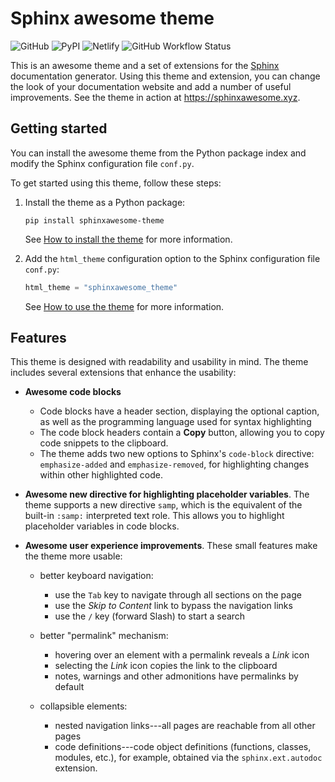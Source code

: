 # Sphinx awesome theme


![GitHub](https://img.shields.io/github/license/kai687/sphinxawesome-theme?color=blue&style=for-the-badge)
![PyPI](https://img.shields.io/pypi/v/sphinxawesome-theme?color=pink&style=for-the-badge)
![Netlify](https://img.shields.io/netlify/e6d20a5c-b49e-4ebc-80f6-59fde8f24e22?logo=netlify&style=for-the-badge)
![GitHub Workflow Status](https://img.shields.io/github/workflow/status/kai687/sphinxawesome-theme/Lint?label=Lint&logo=Github&style=for-the-badge)

<!-- readme-start -->

This is an awesome theme and a set of extensions for the
[Sphinx](https://www.sphinx-doc.org/en/master/) documentation generator. Using this
theme and extension, you can change the look of your documentation website and add a
number of useful improvements. See the theme in action at https://sphinxawesome.xyz.

## Getting started

You can install the awesome theme from the Python package index and modify the Sphinx
configuration file `conf.py`.

To get started using this theme, follow these steps:

1. Install the theme as a Python package:

   ```console
   pip install sphinxawesome-theme
   ```

   See [How to install the theme](https://sphinxawesome.xyz/how-to/install/) for more information.

1. Add the `html_theme` configuration option to the Sphinx configuration file
   `conf.py`:

   ```python
   html_theme = "sphinxawesome_theme"
   ```

   See [How to use the theme](https://sphinxawesome.xyz/how-to/use/) for more information.

## Features

This theme is designed with readability and usability in mind. The theme includes
several extensions that enhance the usability:

- **Awesome code blocks**

    - Code blocks have a header section, displaying the optional caption, as well as the
      programming language used for syntax highlighting
    - The code block headers contain a **Copy** button, allowing you to copy code
      snippets to the clipboard.
    - The theme adds two new options to Sphinx's `code-block` directive:
      `emphasize-added` and `emphasize-removed`, for highlighting changes within other
      highlighted code.

- **Awesome new directive for highlighting placeholder variables**. The theme supports a
  new directive `samp`, which is the equivalent of the built-in
  `:samp:` interpreted text role. This allows you to highlight placeholder variables
  in code blocks.

- **Awesome user experience improvements**. These small features make the theme more
  usable:

    - better keyboard navigation:

      - use the `Tab` key to navigate through all sections on the page
      - use the *Skip to Content* link to bypass the navigation links
      - use the `/` key (forward Slash) to start a search

    - better "permalink" mechanism:

      - hovering over an element with a permalink reveals a *Link* icon
      - selecting the *Link* icon copies the link to the clipboard
      - notes, warnings and other admonitions have permalinks by default

    - collapsible elements:

      - nested navigation links---all pages are reachable from all other pages
      - code definitions---code object definitions (functions, classes, modules, etc.), for example, obtained via the `sphinx.ext.autodoc` extension.
